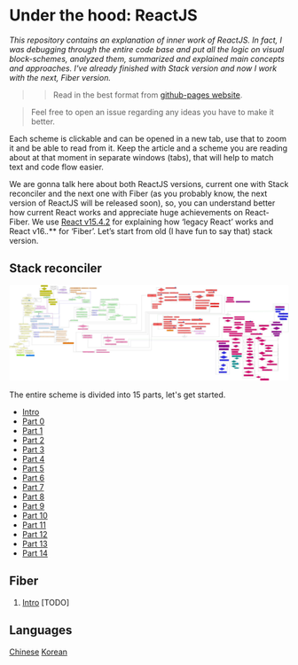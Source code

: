 # Under the hood: ReactJS
<em> This repository contains an explanation of inner work of ReactJS. In fact, I was debugging through the entire code base and put all the logic on visual block-schemes, analyzed them, summarized and explained main concepts and approaches. I've already finished with Stack version and now I work with the next, Fiber version.  </em>

>> Read in the best format from [github-pages website](https://bogdan-lyashenko.github.io/Under-the-hood-ReactJS/).

> Feel free to open an issue regarding any ideas you have to make it better.

Each scheme is clickable and can be opened in a new tab, use that to zoom it and be able to read from it. Keep the article and a scheme you are reading about at that moment in separate windows (tabs), that will help to match text and code flow easier.

We are gonna talk here about both ReactJS versions, current one with Stack reconciler and the next one with Fiber (as you probably know, the next version of ReactJS will be released soon), so, you can understand better how current React works and appreciate huge achievements on React-Fiber.  We use [React v15.4.2](https://github.com/facebook/react/tree/v15.4.2) for explaining how ‘legacy React’ works and React v16.*.*** for ‘Fiber’. Let’s start from old (I have fun to say that) stack version.


## Stack reconciler
[![](./stack/images/intro/all-page-stack-reconciler-25-scale.jpg)](./stack/images/intro/all-page-stack-reconciler.svg)

The entire scheme is divided into 15 parts, let's get started.

* [Intro](./stack/book/Intro.md)
* [Part 0](./stack/book/Part-0.md)
* [Part 1](./stack/book/Part-1.md)
* [Part 2](./stack/book/Part-2.md)
* [Part 3](./stack/book/Part-3.md)
* [Part 4](./stack/book/Part-4.md)
* [Part 5](./stack/book/Part-5.md)
* [Part 6](./stack/book/Part-6.md)
* [Part 7](./stack/book/Part-7.md)
* [Part 8](./stack/book/Part-8.md)
* [Part 9](./stack/book/Part-9.md)
* [Part 10](./stack/book/Part-10.md)
* [Part 11](./stack/book/Part-11.md)
* [Part 12](./stack/book/Part-12.md)
* [Part 13](./stack/book/Part-13.md)
* [Part 14](./stack/book/Part-14.md)



## Fiber
1. [Intro](./fiber/book/Intro.md) [TODO]



## Languages
[Chinese](./stack/languages/chinese/book/Intro.md)
[Korean](./stack/languages/korean/book/Intro.md)
